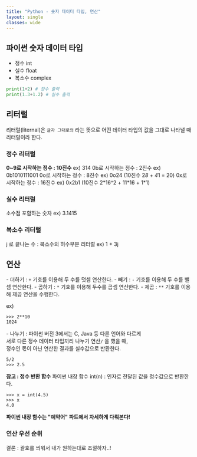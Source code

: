```yaml
---
title: "Python - 숫자 데이터 타입, 연산"
layout: single
classes: wide
---
```


## 파이썬 숫자 데이터 타입

* 정수 int  
* 실수 float  
* 복소수 complex   

```python
print(1+2) # 정수 출력
print(1.3+1.2) # 실수 출력
```

## 리터럴
리터럴(liternal)은 `글자 그대로의` 라는 뜻으로
어떤 데이터 타입의 값을 그대로 나타낼 때 리터럴이라 한다.


### 정수 리터럴

**0~9로 시작하는 정수 : 10진수** ex) 314
0b로 시작하는 정수 : 2진수 ex) 0b1010111001
0o로 시작하는 정수 : 8진수 ex) 0o24 (10진수 2*8 + 4*1 = 20)
0x로 시작하는 정수 : 16진수 ex) 0x2b1 (10진수 2*16^2 + 11\*16 + 1\*1)

### 실수 리터럴

소수점 포함하는 숫자 
ex) 3.1415

### 복소수 리터럴

j 로 끝나는 수 : 복소수의 허수부분 리터럴
ex) 1 + 3j

## 연산

\- 더하기 : `+` 기호를 이용해 두 수를 덧셈 연산한다.
\- 빼기 : `-` 기호를 이용해 두 수를 뺄셈 연산한다.
\- 곱하기 : `*` 기호를 이용해 두수를 곱셈 연산한다.
\- 제곱 : `**` 기호를 이용해 제곱 연산을 수행한다.

ex)

```
>>> 2**10
1024
```

\- 나누기 : 파이썬 버전 3에서는 C, Java 등 다른 언어와 다르게  
서로 다른 정수 데이터 타입끼리 나누기 연산`/` 을 했을 때,  
정수인 몫이 아닌 연산한 결과를 실수값으로 반환한다.  

```
5/2
>>> 2.5
```
**참고 : 정수 반환 함수**
파이썬 내장 함수
int(n) : 인자로 전달된 값을 정수값으로 반환한다.
```
>>> x = int(4.5)
>>> x
4.0
```
**파이썬 내장 함수는 "예약어" 파트에서 자세하게 다뤄본다!**


  
### 연산 우선 순위 
결론 : 괄호를 씌워서 내가 원하는대로 조절하자..!


